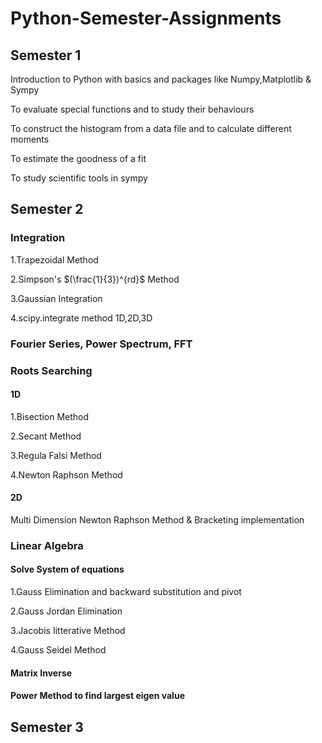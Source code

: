 # Python-Semester-Assignments
## Semester 1
Introduction to Python with basics and packages like Numpy,Matplotlib & Sympy

To evaluate special functions and to study their behaviours

To construct the histogram from a data file and to calculate different moments

To estimate the goodness of a fit

To study scientific tools in sympy

## Semester 2
### Integration 
   1.Trapezoidal Method
 
   2.Simpson's $(\frac{1}{3})^{rd}$ Method

   3.Gaussian Integration

   4.scipy.integrate method 1D,2D,3D
   
### Fourier Series, Power Spectrum, FFT

### Roots Searching
#### 1D
   1.Bisection Method
   
   2.Secant Method
   
   3.Regula Falsi Method
    
   4.Newton Raphson Method
    
 #### 2D
  Multi Dimension Newton Raphson Method & Bracketing implementation
      
### Linear Algebra
#### Solve System of equations
1.Gauss Elimination and backward substitution and pivot 

2.Gauss Jordan Elimination 

3.Jacobis Iitterative Method

4.Gauss Seidel Method 

#### Matrix Inverse

#### Power Method to find largest eigen value

## Semester 3
